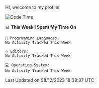 HI, welcome to my profile!
<!--START_SECTION:waka-->
![Code Time](http://img.shields.io/badge/Code%20Time-1%2C796%20hrs%2024%20mins-blue)

📊 **This Week I Spent My Time On** 

```text
💬 Programming Languages: 
No Activity Tracked This Week

🔥 Editors: 
No Activity Tracked This Week

💻 Operating System: 
No Activity Tracked This Week
```


 Last Updated on 08/12/2023 18:38:37 UTC
<!--END_SECTION:waka-->
